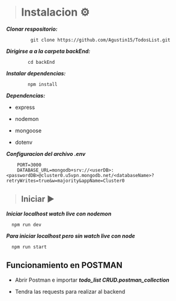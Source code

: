 > # Instalacion ⚙

***Clonar respositorio:***

             git clone https://github.com/Agustin15/TodosList.git

             
***Dirigirse a a la carpeta backEnd:***

            cd backEnd
 
***Instalar dependencias:***

            npm install

***Dependencias:***

 - express

 - nodemon
    
 - mongoose

 - dotenv

***Configuracion del archivo .env***

        PORT=3000
        DATABASE_URL=mongodb+srv://<userDB>:<passwordDB>@cluster0.u5vpn.mongodb.net/<databaseName>?retryWrites=true&w=majority&appName=Cluster0


> ## Iniciar ▶   

***Iniciar localhost watch live con nodemon***

      npm run dev 

***Para iniciar localhost pero sin watch live con node***

      npm run start 
      
## Funcionamiento en POSTMAN
   
- Abrir Postman e importar ***todo_list CRUD.postman_collection***

- Tendra las requests para realizar al backend
